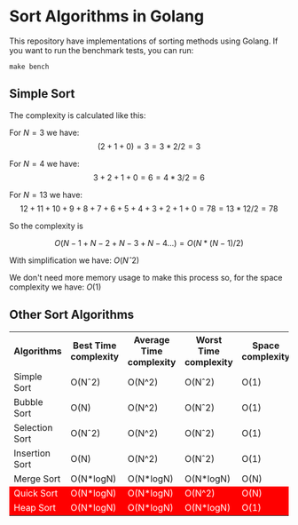 # Sort Algorithms in Golang

This repository have implementations of sorting methods using Golang. If you want to run the benchmark tests, you can run:
```
make bench
```

## Simple Sort
The complexity is calculated like this:

For $N = 3$ we have:
$$(2+1+0) = 3 = 3*2/2 = 3$$

For $N=4$ we have:
$$3+2+1+0 = 6 = 4*3/2 = 6$$

For $N=13$ we have:
$$12+11+10+9+8+7+6+5+4+3+2+1+0 = 78 = 13*12/2 = 78$$

So the complexity is

$$ O(N-1 + N-2 + N-3 + N-4 ...) = O(N*(N-1)/2) $$

With simplification we have: $O(Nˆ2)$

We don't need more memory usage to make this process so, for the space complexity we have: $O(1)$


## Other Sort Algorithms


<style>
    .red { 
        background:red;
        color:white;
    }
</style>

<table>
    <tr>
        <th>Algorithms</th>
        <th>Best Time complexity</th>
        <th>Average Time complexity</th>
        <th>Worst Time complexity</th>
        <th>Space complexity</th>
    </tr>
    <tr>
        <td>Simple Sort</td>
        <td>O(Nˆ2)</td>
        <td>O(N^2)</td>
        <td>O(Nˆ2)</td>
        <td>O(1)</td>
    </tr>
    <tr>
        <td>Bubble Sort</td>
        <td>O(N)</td>
        <td>O(N^2)</td>
        <td>O(Nˆ2)</td>
        <td>O(1)</td>
    </tr>
    <tr>
        <td>Selection Sort</td>
        <td>O(Nˆ2)</td>
        <td>O(N^2)</td>
        <td>O(Nˆ2)</td>
        <td>O(1)</td>
    </tr>
    <tr>
        <td>Insertion Sort</td>
        <td>O(N)</td>
        <td>O(N^2)</td>
        <td>O(Nˆ2)</td>
        <td>O(1)</td>
    </tr>
    <tr>
        <td>Merge Sort</td>
        <td>O(N*logN)</td>
        <td>O(N*logN)</td>
        <td>O(N*logN)</td>
        <td>O(N)</td>
    </tr>
    <tr class="red">
        <td>Quick Sort</td>
        <td>O(N*logN)</td>
        <td>O(N*logN)</td>
        <td>O(N^2)</td>
        <td>O(N)</td>
    </tr>
    <tr class="red">
        <td>Heap Sort</td>
        <td>O(N*logN)</td>
        <td>O(N*logN)</td>
        <td>O(N*logN)</td>
        <td>O(1)</td>
    </tr>
</table>